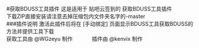 #获取BDUSS工具插件
这是适用于 贴吧云签到的 获取BDUSS工具插件                       
下载ZIP直接安装请注意去掉压缩包内文件夹名字的-master       
###插件说明
激活此插件后将在 [手动绑定] 页面显示BDUSS工具获取BDUSS的方法并提供工具下载      
获取工具由 @WGzeyu 制作             
插件由 @kenvix 制作
